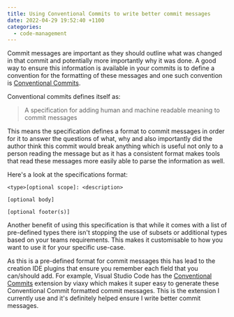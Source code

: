 ```yaml
---
title: Using Conventional Commits to write better commit messages
date: 2022-04-29 19:52:40 +1100
categories:
  - code-management
---
```


Commit messages are important as they should outline what was changed in that commit and potentially more importantly why it was done. A good way to ensure this information is available in your commits is to define a convention for the formatting of these messages and one such convention is [Conventional Commits](https://www.conventionalcommits.org/en/v1.0.0/).

Conventional commits defines itself as:
> A specification for adding human and machine readable meaning to commit messages

This means the specification defines a format to commit messages in order for it to answer the questions of what, why and also importantly did the author think this commit would break anything which is useful not only to a person reading the message but as it has a consistent format makes tools that read these messages more easily able to parse the information as well.

Here's a look at the specifications format:

```text
<type>[optional scope]: <description>

[optional body]

[optional footer(s)]
```

Another benefit of using this specification is that while it comes with a list of pre-defined types there isn't stopping the use of subsets or additional types based on your teams requirements. This makes it customisable to how you want to use it for your specific use-case.

As this is a pre-defined format for commit messages this has lead to the creation IDE plugins that ensure you remember each field that you can/should add. For example, Visual Studio Code has the [Conventional Commits](https://marketplace.visualstudio.com/items?itemName=vivaxy.vscode-conventional-commits) extension by viaxy which makes it super easy to generate these Conventional Commit formatted commit messages. This is the extension I currently use and it's definitely helped ensure I write better commit messages.
